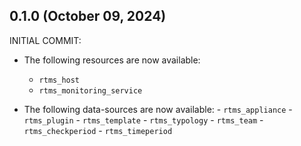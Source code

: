 ## 0.1.0 (October 09, 2024)

INITIAL COMMIT:

  * The following resources are now available:
    - `rtms_host`
    - `rtms_monitoring_service`

  * The following data-sources are now available:
		- `rtms_appliance`
		- `rtms_plugin`
		- `rtms_template`
		- `rtms_typology`
		- `rtms_team`
		- `rtms_checkperiod`
		- `rtms_timeperiod`